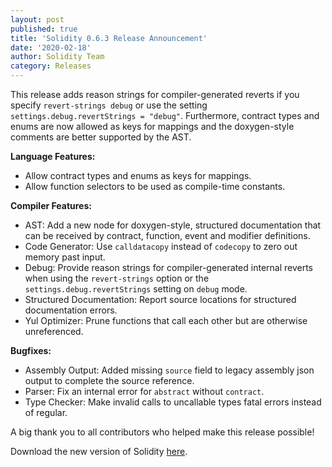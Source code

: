 ```yaml
---
layout: post
published: true
title: 'Solidity 0.6.3 Release Announcement'
date: '2020-02-18'
author: Solidity Team
category: Releases
---
```


This release adds reason strings for compiler-generated reverts if you specify `revert-strings debug` or use the setting `settings.debug.revertStrings = "debug"`. Furthermore, contract types and enums are now allowed as keys for mappings and the doxygen-style comments are better supported by the AST.

**Language Features:**

- Allow contract types and enums as keys for mappings.
- Allow function selectors to be used as compile-time constants.

**Compiler Features:**

- AST: Add a new node for doxygen-style, structured documentation that can be received by contract, function, event and modifier definitions.
- Code Generator: Use `calldatacopy` instead of `codecopy` to zero out memory past input.
- Debug: Provide reason strings for compiler-generated internal reverts when using the `revert-strings` option or the `settings.debug.revertStrings` setting on `debug` mode.
- Structured Documentation: Report source locations for structured documentation errors.
- Yul Optimizer: Prune functions that call each other but are otherwise unreferenced.

**Bugfixes:**

- Assembly Output: Added missing `source` field to legacy assembly json output to complete the source reference.
- Parser: Fix an internal error for `abstract` without `contract`.
- Type Checker: Make invalid calls to uncallable types fatal errors instead of regular.

A big thank you to all contributors who helped make this release possible!

Download the new version of Solidity [here](https://github.com/ethereum/solidity/releases/tag/v0.6.3).
